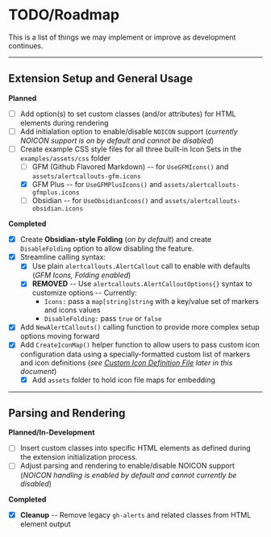 # TODO/Roadmap

<!-- markdownlint-disable MD036 MD051 -->

This is a list of things we may implement or improve as development continues.

-----

## Extension Setup and General Usage

**Planned**

- [ ] Add option(s) to set custom classes (and/or attributes) for HTML elements during rendering
- [ ] Add initialation option to enable/disable `NOICON` support (*currently NOICON support is on by default and cannot be disabled*)
- [ ] Create example CSS style files for all three built-in Icon Sets in the `examples/assets/css` folder
  - [ ] GFM (Github Flavored Markdown) -- for `UseGFMIcons()` and `assets/alertcallouts-gfm.icons`
  - [x] GFM Plus -- for `UseGFMPlusIcons()` and `assets/alertcallouts-gfmplus.icons`
  - [ ] Obsidian -- for `UseObsidianIcons()` and `assets/alertcallouts-obsidian.icons`

**Completed**

- [x] Create **Obsidian-style Folding** (*on by default*) and create `DisableFolding` option to
      allow disabling the feature.
- [x] Streamline calling syntax:
  - [x] Use plain `alertcallouts.AlertCallout` call to enable with defaults (*GFM Icons, Folding
        enabled*)
  - [x] **REMOVED** -- Use `alertcallouts.AlertCalloutOptions{}` syntax to customize options -- Currently:
    - `Icons:` pass a `map[string]string` with a key/value set of markers and icons values
    - `DisableFolding:` pass `true` or `false`
- [x] Add `NewAlertCallouts()` calling function to provide more complex setup options moving
      forward
- [x] Add `CreateIconMap()` helper function to allow users to pass custom icon configuration data
      using a specially-formatted custom list of markers and icon definitions (*see [Custom Icon Definition File](#custom-icon-definition-file) later in this document*)
  - [x] Add `assets` folder to hold icon file maps for embedding

-----

## Parsing and Rendering

**Planned/In-Development**

- [ ] Insert custom classes into specific HTML elements as defined during the extension initialization process.
- [ ] Adjust parsing and rendering to enable/disable NOICON support (*NOICON handling is enabled by default and cannot currently be disabled*)

**Completed**

- [x] **Cleanup** -- Remove legacy `gh-alerts` and related classes from HTML element output
